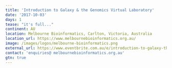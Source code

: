 ```yaml
---
title: 'Introduction to Galaxy & the Genomics Virtual Laboratory'
date: '2017-10-03'
days: 1
tease: "it's full..."
continent: AU
location: Melbourne Bioinformatics, Carlton, Victoria, Australia
location_url: https://www.melbournebioinformatics.org.au/
image: /images/logos/melbourne-bioinformatics.png
external_url: https://www.eventbrite.com.au/e/introduction-to-galaxy-the-genomics-virtual-laboratory-registration-36300240998
contact: 'enquiries@ melbournebioinformatics.org.au'
gtn: true
---
```

